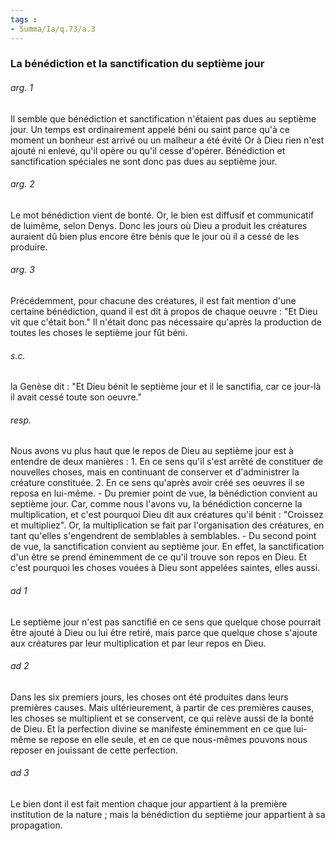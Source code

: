 ```yaml
---
tags : 
- Summa/Ia/q.73/a.3
---
```


### La bénédiction et la sanctification du septième jour

###### arg. 1
Il semble que bénédiction et sanctification n'étaient pas dues au septième jour. Un temps est ordinairement appelé béni ou saint parce qu'à ce moment un bonheur est arrivé ou un malheur a été évité Or à Dieu rien n'est ajouté ni enlevé, qu'il opère ou qu'il cesse d'opérer. Bénédiction et sanctification spéciales ne sont donc pas dues au septième jour. 

###### arg. 2
Le mot bénédiction vient de bonté. Or, le bien est diffusif et communicatif de luimême, selon Denys. Donc les jours où Dieu a produit les créatures auraient dû bien plus encore être bénis que le jour où il a cessé de les produire. 

###### arg. 3
Précédemment, pour chacune des créatures, il est fait mention d'une certaine bénédiction, quand il est dit à propos de chaque oeuvre : "Et Dieu vit que c'était bon." Il n'était donc pas nécessaire qu'après la production de toutes les choses le septième jour fût béni. 

###### s.c.
la Genèse dit : "Et Dieu bénit le septième jour et il le sanctifia, car ce jour-là il avait cessé toute son oeuvre." 

###### resp.
Nous avons vu plus haut que le repos de Dieu au septième jour est à entendre de deux manières : 1. En ce sens qu'il s'est arrêté de constituer de nouvelles choses, mais en continuant de conserver et d'administrer la créature constituée. 2. En ce sens qu'après avoir créé ses oeuvres il se reposa en lui-même. - Du premier point de vue, la bénédiction convient au septième jour. Car, comme nous l'avons vu, la bénédiction concerne la multiplication, et c'est pourquoi Dieu dit aux créatures qu'il bénit : "Croissez et multipliez". Or, la multiplication se fait par l'organisation des créatures, en tant qu'elles s'engendrent de semblables à semblables. - Du second point de vue, la sanctification convient au septième jour. En effet, la sanctification d'un être se prend éminemment de ce qu'il trouve son repos en Dieu. Et c'est pourquoi les choses vouées à Dieu sont appelées saintes, elles aussi. 

###### ad 1
Le septième jour n'est pas sanctifié en ce sens que quelque chose pourrait être ajouté à Dieu ou lui être retiré, mais parce que quelque chose s'ajoute aux créatures par leur multiplication et par leur repos en Dieu. 

###### ad 2
Dans les six premiers jours, les choses ont été produites dans leurs premières causes. Mais ultérieurement, à partir de ces premières causes, les choses se multiplient et se conservent, ce qui relève aussi de la bonté de Dieu. Et la perfection divine se manifeste éminemment en ce que lui-même se repose en elle seule, et en ce que nous-mêmes pouvons nous reposer en jouissant de cette perfection. 

###### ad 3
Le bien dont il est fait mention chaque jour appartient à la première institution de la nature ; mais la bénédiction du septième jour appartient à sa propagation. 





